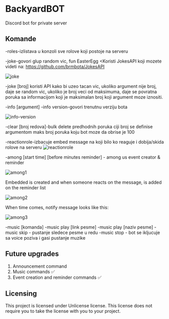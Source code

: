 # BackyardBOT
Discord bot for private server

## Komande
    
-roles-izlistava u konzoli sve rolove koji postoje na serveru

-joke-govori glup random vic, fun EasterEgg
<Koristi JokesAPI koji mozete videti na: https://github.com/brmbota/JokesAPI

![joke](https://user-images.githubusercontent.com/86261676/128500712-1c062059-6a76-4c67-8c01-1c9a8afa6150.png)
 
-joke [broj] koristi API kako bi uzeo tacan vic, ukoliko argument nije broj, daje se random vic, ukoliko je broj veci od maksimuma, daje se povratna poruka sa informacijom koji je maksimalan broj koji argument moze iznositi. 
 
-info [argument]
-info version-govori trenutnu verziju bota

![info-version](https://user-images.githubusercontent.com/86261676/128500685-47159f11-e1e4-44dd-837a-98af9f80db23.png)
    
-clear [broj redova]-bulk delete predhodnih poruka ciji broj se definise argumentom
                         maks broj poruka koju bot moze da obrise je 100
    
-reactionrole-izbacuje embed message na koji bilo ko reaguje i dobija/skida rolove na serveru
![reactionrole](https://user-images.githubusercontent.com/86261676/128500724-52c541ef-5525-4265-bcfa-ea63c65e2986.png)

-among [start time] [before minutes reminder] - among us event creator & reminder

![among1](https://user-images.githubusercontent.com/86261676/129413280-8fc51bf6-aed9-4207-beb0-8d037c8dbedf.png)

Embedded is created and when someone reacts on the message, is added on the reminder list

![among2](https://user-images.githubusercontent.com/86261676/129413372-c3e136b7-9a1d-453a-9bf2-57664f8a7ba5.png)

When time comes, notify message looks like this:

![among3](https://user-images.githubusercontent.com/86261676/129413562-2394d7e6-c0b9-4c76-a3ad-d3bb3a3c5310.png)

-music [komanda]
    -music play [link pesme]
    -music play [naziv pesme]
    -music skip - pustanje sledece pesme u redu
    -music stop - bot se ikljucuje sa voice poziva i gasi pustanje muzike


## Future upgrades
1. Announcement command
2. Music commands ✅
3. Event creation and reminder commands ✅


## Licensing
This project is licensed under Unlicense license. This license does not require you to take the license with you to your project.
